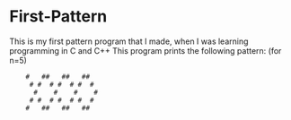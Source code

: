 # First-Pattern
This is my first pattern program that I made, when I was learning programming in C and C++
This program prints the following pattern:
(for n=5)
        
        #   ##   ##   ##
         # #  # #  # #  #
          #    #    #    #
         # #  # #  # #  #
        #   ##   ##   ##
